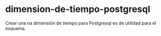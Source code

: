 # dimension-de-tiempo-postgresql
Crear una na dimensión de tiempo para Postgresql es de utilidad para el esquema.
